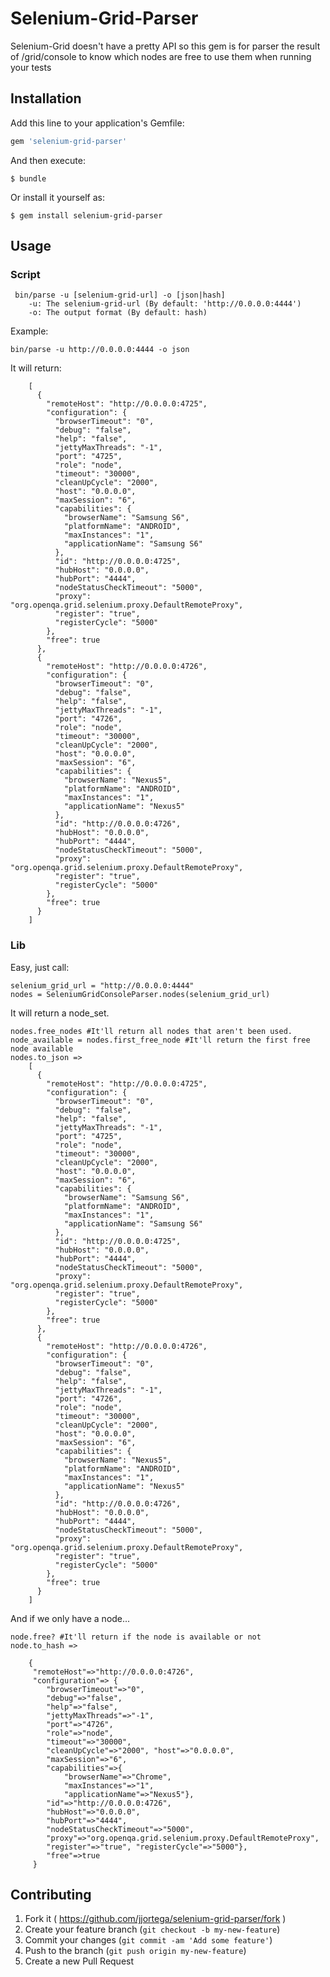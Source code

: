 # Selenium-Grid-Parser

Selenium-Grid doesn't have a pretty API so this gem is for parser the result of 
/grid/console to know which nodes are free to use them when running your tests

## Installation

Add this line to your application's Gemfile:

```ruby
gem 'selenium-grid-parser'
```

And then execute:

    $ bundle

Or install it yourself as:

    $ gem install selenium-grid-parser

## Usage

### Script

     bin/parse -u [selenium-grid-url] -o [json|hash]
        -u: The selenium-grid-url (By default: 'http://0.0.0.0:4444')
        -o: The output format (By default: hash)

Example:
    
    bin/parse -u http://0.0.0.0:4444 -o json
    
It will return:

        [
          {
            "remoteHost": "http://0.0.0.0:4725",
            "configuration": {
              "browserTimeout": "0",
              "debug": "false",
              "help": "false",
              "jettyMaxThreads": "-1",
              "port": "4725",
              "role": "node",
              "timeout": "30000",
              "cleanUpCycle": "2000",
              "host": "0.0.0.0",
              "maxSession": "6",
              "capabilities": {
                "browserName": "Samsung S6",
                "platformName": "ANDROID",
                "maxInstances": "1",
                "applicationName": "Samsung S6"
              },
              "id": "http://0.0.0.0:4725",
              "hubHost": "0.0.0.0",
              "hubPort": "4444",
              "nodeStatusCheckTimeout": "5000",
              "proxy": "org.openqa.grid.selenium.proxy.DefaultRemoteProxy",
              "register": "true",
              "registerCycle": "5000"
            },
            "free": true
          },
          {
            "remoteHost": "http://0.0.0.0:4726",
            "configuration": {
              "browserTimeout": "0",
              "debug": "false",
              "help": "false",
              "jettyMaxThreads": "-1",
              "port": "4726",
              "role": "node",
              "timeout": "30000",
              "cleanUpCycle": "2000",
              "host": "0.0.0.0",
              "maxSession": "6",
              "capabilities": {
                "browserName": "Nexus5",
                "platformName": "ANDROID",
                "maxInstances": "1",
                "applicationName": "Nexus5"
              },
              "id": "http://0.0.0.0:4726",
              "hubHost": "0.0.0.0",
              "hubPort": "4444",
              "nodeStatusCheckTimeout": "5000",
              "proxy": "org.openqa.grid.selenium.proxy.DefaultRemoteProxy",
              "register": "true",
              "registerCycle": "5000"
            },
            "free": true
          }
        ]

### Lib

Easy, just call:
    
    selenium_grid_url = "http://0.0.0.0:4444"   
    nodes = SeleniumGridConsoleParser.nodes(selenium_grid_url)
    
It will return a node_set.

    nodes.free_nodes #It'll return all nodes that aren't been used.
    node_available = nodes.first_free_node #It'll return the first free node available
    nodes.to_json =>
        [
          {
            "remoteHost": "http://0.0.0.0:4725",
            "configuration": {
              "browserTimeout": "0",
              "debug": "false",
              "help": "false",
              "jettyMaxThreads": "-1",
              "port": "4725",
              "role": "node",
              "timeout": "30000",
              "cleanUpCycle": "2000",
              "host": "0.0.0.0",
              "maxSession": "6",
              "capabilities": {
                "browserName": "Samsung S6",
                "platformName": "ANDROID",
                "maxInstances": "1",
                "applicationName": "Samsung S6"
              },
              "id": "http://0.0.0.0:4725",
              "hubHost": "0.0.0.0",
              "hubPort": "4444",
              "nodeStatusCheckTimeout": "5000",
              "proxy": "org.openqa.grid.selenium.proxy.DefaultRemoteProxy",
              "register": "true",
              "registerCycle": "5000"
            },
            "free": true
          },
          {
            "remoteHost": "http://0.0.0.0:4726",
            "configuration": {
              "browserTimeout": "0",
              "debug": "false",
              "help": "false",
              "jettyMaxThreads": "-1",
              "port": "4726",
              "role": "node",
              "timeout": "30000",
              "cleanUpCycle": "2000",
              "host": "0.0.0.0",
              "maxSession": "6",
              "capabilities": {
                "browserName": "Nexus5",
                "platformName": "ANDROID",
                "maxInstances": "1",
                "applicationName": "Nexus5"
              },
              "id": "http://0.0.0.0:4726",
              "hubHost": "0.0.0.0",
              "hubPort": "4444",
              "nodeStatusCheckTimeout": "5000",
              "proxy": "org.openqa.grid.selenium.proxy.DefaultRemoteProxy",
              "register": "true",
              "registerCycle": "5000"
            },
            "free": true
          }
        ]

And if we only have a node...

    node.free? #It'll return if the node is available or not
    node.to_hash =>
    
        {
         "remoteHost"=>"http://0.0.0.0:4726", 
         "configuration"=> {
            "browserTimeout"=>"0",
            "debug"=>"false",
            "help"=>"false",
            "jettyMaxThreads"=>"-1",
            "port"=>"4726",
            "role"=>"node",
            "timeout"=>"30000",
            "cleanUpCycle"=>"2000", "host"=>"0.0.0.0",
            "maxSession"=>"6",
            "capabilities"=>{
                "browserName"=>"Chrome",
                "maxInstances"=>"1",
                "applicationName"=>"Nexus5"},
            "id"=>"http://0.0.0.0:4726",
            "hubHost"=>"0.0.0.0",
            "hubPort"=>"4444",
            "nodeStatusCheckTimeout"=>"5000",
            "proxy"=>"org.openqa.grid.selenium.proxy.DefaultRemoteProxy",
            "register"=>"true", "registerCycle"=>"5000"},
            "free"=>true
         }

    

## Contributing

1. Fork it ( https://github.com/jjortega/selenium-grid-parser/fork )
2. Create your feature branch (`git checkout -b my-new-feature`)
3. Commit your changes (`git commit -am 'Add some feature'`)
4. Push to the branch (`git push origin my-new-feature`)
5. Create a new Pull Request

